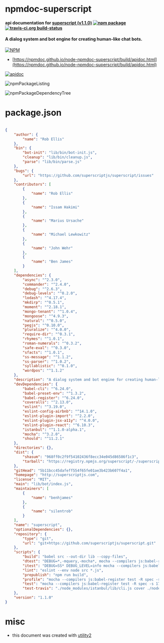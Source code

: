 # npmdoc-superscript

#### api documentation for  [superscript (v1.1.0)](http://superscriptjs.com)  [![npm package](https://img.shields.io/npm/v/npmdoc-superscript.svg?style=flat-square)](https://www.npmjs.org/package/npmdoc-superscript) [![travis-ci.org build-status](https://api.travis-ci.org/npmdoc/node-npmdoc-superscript.svg)](https://travis-ci.org/npmdoc/node-npmdoc-superscript)

#### A dialog system and bot engine for creating human-like chat bots.

[![NPM](https://nodei.co/npm/superscript.png?downloads=true&downloadRank=true&stars=true)](https://www.npmjs.com/package/superscript)

- [https://npmdoc.github.io/node-npmdoc-superscript/build/apidoc.html](https://npmdoc.github.io/node-npmdoc-superscript/build/apidoc.html)

[![apidoc](https://npmdoc.github.io/node-npmdoc-superscript/build/screenCapture.buildCi.browser.%252Ftmp%252Fbuild%252Fapidoc.html.png)](https://npmdoc.github.io/node-npmdoc-superscript/build/apidoc.html)

![npmPackageListing](https://npmdoc.github.io/node-npmdoc-superscript/build/screenCapture.npmPackageListing.svg)

![npmPackageDependencyTree](https://npmdoc.github.io/node-npmdoc-superscript/build/screenCapture.npmPackageDependencyTree.svg)



# package.json

```json

{
    "author": {
        "name": "Rob Ellis"
    },
    "bin": {
        "bot-init": "lib/bin/bot-init.js",
        "cleanup": "lib/bin/cleanup.js",
        "parse": "lib/bin/parse.js"
    },
    "bugs": {
        "url": "https://github.com/superscriptjs/superscript/issues"
    },
    "contributors": [
        {
            "name": "Rob Ellis"
        },
        {
            "name": "Issam Hakimi"
        },
        {
            "name": "Marius Ursache"
        },
        {
            "name": "Michael Lewkowitz"
        },
        {
            "name": "John Wehr"
        },
        {
            "name": "Ben James"
        }
    ],
    "dependencies": {
        "async": "^2.3.0",
        "commander": "^2.4.0",
        "debug": "^2.6.3",
        "debug-levels": "^0.2.0",
        "lodash": "^4.17.4",
        "mkdirp": "^0.5.1",
        "moment": "^2.18.1",
        "mongo-tenant": "^1.0.4",
        "mongoose": "^4.9.3",
        "natural": "^0.5.0",
        "pegjs": "^0.10.0",
        "pluralize": "^4.0.0",
        "require-dir": "^0.3.1",
        "rhymes": "^1.0.1",
        "roman-numerals": "^0.3.2",
        "safe-eval": "^0.3.0",
        "sfacts": "^1.0.1",
        "ss-message": "^1.1.2",
        "ss-parser": "^1.0.2",
        "syllablistic": "^0.1.0",
        "wordpos": "^1.1.2"
    },
    "description": "A dialog system and bot engine for creating human-like chat bots.",
    "devDependencies": {
        "babel-cli": "^6.24.0",
        "babel-preset-env": "^1.3.2",
        "babel-register": "^6.24.0",
        "coveralls": "^2.13.0",
        "eslint": "^3.19.0",
        "eslint-config-airbnb": "^14.1.0",
        "eslint-plugin-import": "^2.2.0",
        "eslint-plugin-jsx-a11y": "^4.0.0",
        "eslint-plugin-react": "^6.10.3",
        "istanbul": "^1.1.0-alpha.1",
        "mocha": "^3.2.0",
        "should": "^11.2.1"
    },
    "directories": {},
    "dist": {
        "shasum": "968ff0c2f9f54102436f8ecc34e045d86586f1c3",
        "tarball": "https://registry.npmjs.org/superscript/-/superscript-1.1.0.tgz"
    },
    "gitHead": "5b11bcc45dafeff554f65fe01ae3b423b607f4a1",
    "homepage": "http://superscriptjs.com",
    "license": "MIT",
    "main": "lib/bot/index.js",
    "maintainers": [
        {
            "name": "benhjames"
        },
        {
            "name": "silentrob"
        }
    ],
    "name": "superscript",
    "optionalDependencies": {},
    "repository": {
        "type": "git",
        "url": "git+https://github.com/superscriptjs/superscript.git"
    },
    "scripts": {
        "build": "babel src --out-dir lib --copy-files",
        "dtest": "DEBUG=*,-mquery,-mocha*, mocha --compilers js:babel-register test -R spec -s 1700 -t 300000 --recursive",
        "itest": "DEBUG=SS* DEBUG_LEVEL=info mocha --compilers js:babel-register test -R spec -s 1700 -t 300000 --recursive",
        "lint": "eslint --env node src *.js",
        "prepublish": "npm run build",
        "profile": "mocha --compilers js:babel-register test -R spec -s 1700 -t 300000 --prof --log-timer-events --recursive",
        "test": "mocha --compilers js:babel-register test -R spec -s 1700 -t 300000 --recursive",
        "test-travis": "./node_modules/istanbul/lib/cli.js cover ./node_modules/mocha/bin/_mocha -- --compilers js:babel-register -R spec test -s 1700 -t 300000 --recursive"
    },
    "version": "1.1.0"
}
```



# misc
- this document was created with [utility2](https://github.com/kaizhu256/node-utility2)
